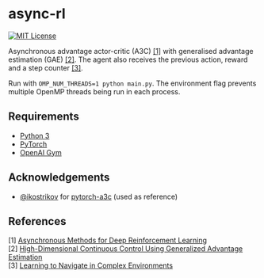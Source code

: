 async-rl
========
[![MIT License](https://img.shields.io/badge/license-MIT-blue.svg)](LICENSE.md)

Asynchronous advantage actor-critic (A3C) [[1]](#references) with generalised advantage estimation (GAE) [[2]](#references). The agent also receives the previous action, reward and a step counter [[3]](#references).

Run with `OMP_NUM_THREADS=1 python main.py`. The environment flag prevents multiple OpenMP threads being run in each process.

Requirements
------------

- [Python 3](https://www.python.org/)
- [PyTorch](http://pytorch.org/)
- [OpenAI Gym](https://gym.openai.com/)

Acknowledgements
----------------

- [@ikostrikov](https://github.com/ikostrikov) for [pytorch-a3c](https://github.com/ikostrikov/pytorch-a3c) (used as reference)

References
----------

[1] [Asynchronous Methods for Deep Reinforcement Learning](http://arxiv.org/abs/1602.01783)  
[2] [High-Dimensional Continuous Control Using Generalized Advantage Estimation](https://arxiv.org/abs/1506.02438)  
[3] [Learning to Navigate in Complex Environments](https://arxiv.org/abs/1611.03673)  

